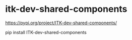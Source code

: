 # itk-dev-shared-components

https://pypi.org/project/ITK-dev-shared-components/

pip install ITK-dev-shared-components
